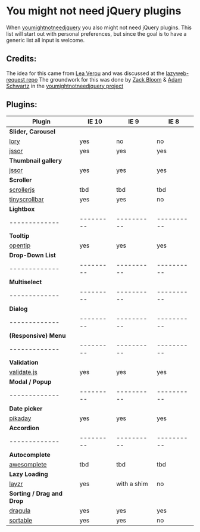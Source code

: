 # You might not need jQuery plugins
When [youmightnotneedjquery](http://youmightnotneedjquery.com/) you also might not need jQuery plugins.
This list will start out with personal preferences, but since the goal is to have a generic list
all input is welcome.

## Credits:
The idea for this came from [Lea Verou](https://github.com/LeaVerou) and was discussed at the [lazyweb-request repo](https://github.com/h5bp/lazyweb-requests)
The groundwork for this was done by [Zack Bloom](https://github.com/zackbloom) & [Adam Schwartz](https://github.com/adamschwartz) in the [youmightnotneedjquery project](https://github.com/HubSpot/youmightnotneedjquery/graphs/contributors)

## Plugins:
| Plugin      |IE 10    | IE 9     | IE 8     |
|-------------|---------|----------|----------|
| __Slider, Carousel__                        |
| [lory](http://meandmax.github.io/lory/) | yes | no | no |
| [jssor](https://github.com/jssor/slider)| yes | yes | yes |
| __Thumbnail gallery__                       |
| [jssor](https://github.com/jssor/slider)| yes | yes | yes |
| __Scroller__                                |
| [scrollerjs](https://github.com/forcedotcom/scrollerjs)| tbd | tbd | tbd |
| [tinyscrollbar](https://github.com/wieringen/tinyscrollbar)| yes | yes | no  |
| __Lightbox__                                |
|-------------|---------|----------|----------|
| __Tooltip__                                 |
| [opentip](https://github.com/enyo/opentip) | yes | yes | yes |
| __Drop-Down List__                          |
|-------------|---------|----------|----------|
| __Multiselect__                             |
|-------------|---------|----------|----------|
| __Dialog__                                  |
|-------------|---------|----------|----------|
| __(Responsive) Menu__                       |
|-------------|---------|----------|----------|
| __Validation__                              |
| [validate.js](https://github.com/rickharrison/validate.js/) | yes | yes | yes |
| __Modal / Popup__                           |
|-------------|---------|----------|----------|
| __Date picker__                             |
| [pikaday](https://github.com/dbushell/Pikaday) | yes | yes | yes |
| __Accordion__                               |
|-------------|---------|----------|----------|
| __Autocomplete__                            |
| [awesomplete](https://github.com/LeaVerou/awesomplete) | tbd | tbd | tbd |
| __Lazy Loading__                            |
| [layzr](https://github.com/callmecavs/layzr.js) | yes | with a shim | no |
| __Sorting / Drag and Drop__                 |
| [dragula](http://bevacqua.github.io/dragula/) | yes | yes | yes |
| [sortable](https://github.com/RubaXa/Sortable) | yes | yes | no |
